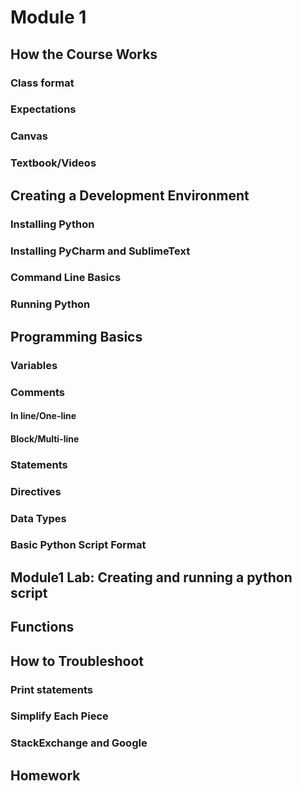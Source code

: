 # Module 1
## How the Course Works
### Class format
### Expectations
### Canvas
### Textbook/Videos

## Creating a Development Environment
### Installing Python
### Installing PyCharm and SublimeText
### Command Line Basics
### Running Python 

## Programming Basics
### Variables
### Comments
#### In line/One-line
#### Block/Multi-line
### Statements
### Directives
### Data Types
### Basic Python Script Format

## Module1 Lab: Creating and running a python script

## Functions

## How to Troubleshoot
### Print statements
### Simplify Each Piece
### StackExchange and Google

## Homework
